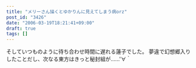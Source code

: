 ```yaml
---
title: "メリーさん描くとゆかりんに見えてしまう病orz"
post_id: "3426"
date: "2006-03-19T18:21:41+09:00"
draft: true
tags: []
---
```



そしていつものように待ち合わせ時間に遅れる蓮子でした。 夢違で幻想郷入りしたことだし、次なる東方はきっと秘封組が……'∀｀
